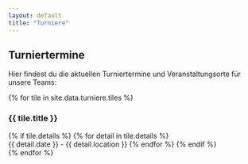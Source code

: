```yaml
---
layout: default
title: "Turniere"
---
```


<h2>Turniertermine</h2>
<p>Hier findest du die aktuellen Turniertermine und Veranstaltungsorte für unsere Teams:</p>

<div class="tiles-container">
    {% for tile in site.data.turniere.tiles %}
    <div class="tile">
        <h3>{{ tile.title }}</h3>
        {% if tile.details %}
            {% for detail in tile.details %}
            <br>{{ detail.date }} - {{ detail.location }}
            {% endfor %}
        {% endif %}
    </div>
    {% endfor %}
</div>
